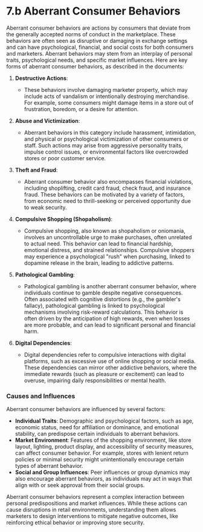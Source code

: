 # 7.b Aberrant Consumer Behaviors

Aberrant consumer behaviors are actions by consumers that deviate from the generally accepted norms of conduct in the marketplace. These behaviors are often seen as disruptive or damaging in exchange settings and can have psychological, financial, and social costs for both consumers and marketers. Aberrant behaviors may stem from an interplay of personal traits, psychological needs, and specific market influences. Here are key forms of aberrant consumer behaviors, as described in the documents:

1. **Destructive Actions**:
   - These behaviors involve damaging marketer property, which may include acts of vandalism or intentionally destroying merchandise. For example, some consumers might damage items in a store out of frustration, boredom, or a desire for attention.

2. **Abuse and Victimization**:
   - Aberrant behaviors in this category include harassment, intimidation, and physical or psychological victimization of other consumers or staff. Such actions may arise from aggressive personality traits, impulse control issues, or environmental factors like overcrowded stores or poor customer service.

3. **Theft and Fraud**:
   - Aberrant consumer behavior also encompasses financial violations, including shoplifting, credit card fraud, check fraud, and insurance fraud. These behaviors can be motivated by a variety of factors, from economic need to thrill-seeking or perceived opportunity due to weak security.

4. **Compulsive Shopping (Shopaholism)**:
   - Compulsive shopping, also known as shopaholism or oniomania, involves an uncontrollable urge to make purchases, often unrelated to actual need. This behavior can lead to financial hardship, emotional distress, and strained relationships. Compulsive shoppers may experience a psychological "rush" when purchasing, linked to dopamine release in the brain, leading to addictive patterns.

5. **Pathological Gambling**:
   - Pathological gambling is another aberrant consumer behavior, where individuals continue to gamble despite negative consequences. Often associated with cognitive distortions (e.g., the gambler's fallacy), pathological gambling is linked to psychological mechanisms involving risk-reward calculations. This behavior is often driven by the anticipation of high rewards, even when losses are more probable, and can lead to significant personal and financial harm.

6. **Digital Dependencies**:
   - Digital dependencies refer to compulsive interactions with digital platforms, such as excessive use of online shopping or social media. These dependencies can mirror other addictive behaviors, where the immediate rewards (such as pleasure or excitement) can lead to overuse, impairing daily responsibilities or mental health.

### Causes and Influences
Aberrant consumer behaviors are influenced by several factors:
- **Individual Traits**: Demographic and psychological factors, such as age, economic status, need for affiliation or dominance, and emotional stability, can predispose certain individuals to aberrant behaviors.
- **Market Environment**: Features of the shopping environment, like store layout, lighting, product display, and accessibility of security measures, can affect consumer behavior. For example, stores with lenient return policies or minimal security might unintentionally encourage certain types of aberrant behavior.
- **Social and Group Influences**: Peer influences or group dynamics may also encourage aberrant behaviors, as individuals may act in ways that align with or seek approval from their social groups.

Aberrant consumer behaviors represent a complex interaction between personal predispositions and market influences. While these actions can cause disruptions in retail environments, understanding them allows marketers to design interventions to mitigate negative outcomes, like reinforcing ethical behavior or improving store security.
